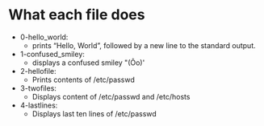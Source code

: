 # What each file does


- 0-hello_world:
	- prints “Hello, World”, followed by a new line to the standard output.
- 1-confused_smiley:
	- displays a confused smiley "(Ôo)'
- 2-hellofile:
	- Prints contents of /etc/passwd
- 3-twofiles:
	- Displays content of /etc/passwd and /etc/hosts
- 4-lastlines:
	- Displays last ten lines of /etc/passwd
